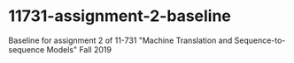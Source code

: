 # 11731-assignment-2-baseline
Baseline for assignment 2 of 11-731 "Machine Translation and Sequence-to-sequence Models" Fall 2019
